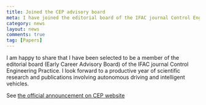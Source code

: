 ```yaml
---
title: Joined the CEP advisory board
meta: I have joined the editorial board of the IFAC journal Control Engineering Practice (CEP)
category: news
layout: news
comments: true
tag: [Papers]
---
```

I am happy to share that I have been selected to be a member of the editorial board (Early Career Advisory Board) of the IFAC journal Control Engineering Practice. I look forward to a productive year of scientific research and publications involving autonomous driving and intelligent vehicles.

See [the official announcement on CEP website](https://admin1.journals.elsevier.com/media/bxsjgt2f/controlengineeringpracticeeditors.pdf)